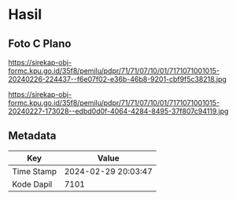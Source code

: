 # Hasil

## Foto C Plano

https://sirekap-obj-formc.kpu.go.id/35f8/pemilu/pdpr/71/71/07/10/01/7171071001015-20240226-224437--f6e07f02-e36b-46b8-9201-cbf9f5c38218.jpg

https://sirekap-obj-formc.kpu.go.id/35f8/pemilu/pdpr/71/71/07/10/01/7171071001015-20240227-173028--edbd0d0f-4064-4284-8495-37f807c94119.jpg


## Metadata

| Key        | Value               |
| ---------- | ------------------- |
| Time Stamp | 2024-02-29 20:03:47 |
| Kode Dapil | 7101                |



